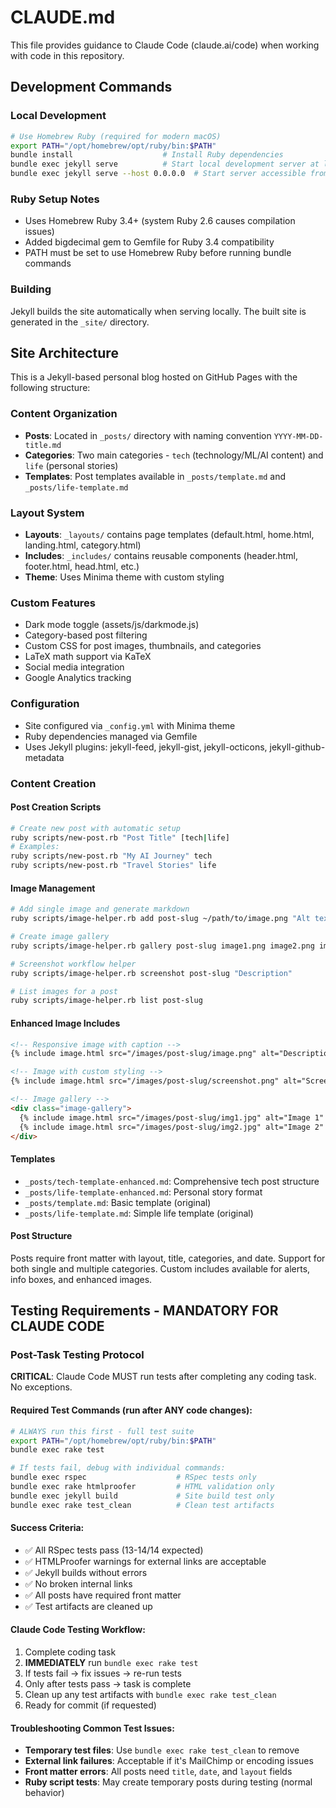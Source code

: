 # CLAUDE.md

This file provides guidance to Claude Code (claude.ai/code) when working with code in this repository.

## Development Commands

### Local Development
```bash
# Use Homebrew Ruby (required for modern macOS)
export PATH="/opt/homebrew/opt/ruby/bin:$PATH"
bundle install                    # Install Ruby dependencies
bundle exec jekyll serve          # Start local development server at localhost:4000
bundle exec jekyll serve --host 0.0.0.0  # Start server accessible from network
```

### Ruby Setup Notes
- Uses Homebrew Ruby 3.4+ (system Ruby 2.6 causes compilation issues)
- Added bigdecimal gem to Gemfile for Ruby 3.4 compatibility
- PATH must be set to use Homebrew Ruby before running bundle commands

### Building
Jekyll builds the site automatically when serving locally. The built site is generated in the `_site/` directory.

## Site Architecture

This is a Jekyll-based personal blog hosted on GitHub Pages with the following structure:

### Content Organization
- **Posts**: Located in `_posts/` directory with naming convention `YYYY-MM-DD-title.md`
- **Categories**: Two main categories - `tech` (technology/ML/AI content) and `life` (personal stories)
- **Templates**: Post templates available in `_posts/template.md` and `_posts/life-template.md`

### Layout System
- **Layouts**: `_layouts/` contains page templates (default.html, home.html, landing.html, category.html)
- **Includes**: `_includes/` contains reusable components (header.html, footer.html, head.html, etc.)
- **Theme**: Uses Minima theme with custom styling

### Custom Features
- Dark mode toggle (assets/js/darkmode.js)
- Category-based post filtering 
- Custom CSS for post images, thumbnails, and categories
- LaTeX math support via KaTeX
- Social media integration
- Google Analytics tracking

### Configuration
- Site configured via `_config.yml` with Minima theme
- Ruby dependencies managed via Gemfile
- Uses Jekyll plugins: jekyll-feed, jekyll-gist, jekyll-octicons, jekyll-github-metadata

### Content Creation

#### Post Creation Scripts
```bash
# Create new post with automatic setup
ruby scripts/new-post.rb "Post Title" [tech|life]
# Examples:
ruby scripts/new-post.rb "My AI Journey" tech
ruby scripts/new-post.rb "Travel Stories" life
```

#### Image Management
```bash
# Add single image and generate markdown
ruby scripts/image-helper.rb add post-slug ~/path/to/image.png "Alt text"

# Create image gallery
ruby scripts/image-helper.rb gallery post-slug image1.png image2.png image3.png

# Screenshot workflow helper
ruby scripts/image-helper.rb screenshot post-slug "Description"

# List images for a post
ruby scripts/image-helper.rb list post-slug
```

#### Enhanced Image Includes
```markdown
<!-- Responsive image with caption -->
{% include image.html src="/images/post-slug/image.png" alt="Description" caption="Optional caption" %}

<!-- Image with custom styling -->
{% include image.html src="/images/post-slug/screenshot.png" alt="Screenshot" class="screenshot" %}

<!-- Image gallery -->
<div class="image-gallery">
  {% include image.html src="/images/post-slug/img1.jpg" alt="Image 1" class="" %}
  {% include image.html src="/images/post-slug/img2.jpg" alt="Image 2" class="" %}
</div>
```

#### Templates
- `_posts/tech-template-enhanced.md`: Comprehensive tech post structure
- `_posts/life-template-enhanced.md`: Personal story format
- `_posts/template.md`: Basic template (original)
- `_posts/life-template.md`: Simple life template (original)

#### Post Structure
Posts require front matter with layout, title, categories, and date. Support for both single and multiple categories. Custom includes available for alerts, info boxes, and enhanced images.

## Testing Requirements - MANDATORY FOR CLAUDE CODE

### Post-Task Testing Protocol
**CRITICAL**: Claude Code MUST run tests after completing any coding task. No exceptions.

#### Required Test Commands (run after ANY code changes):
```bash
# ALWAYS run this first - full test suite
export PATH="/opt/homebrew/opt/ruby/bin:$PATH"
bundle exec rake test

# If tests fail, debug with individual commands:
bundle exec rspec                    # RSpec tests only
bundle exec rake htmlproofer         # HTML validation only
bundle exec jekyll build             # Site build test only
bundle exec rake test_clean          # Clean test artifacts
```

#### Success Criteria:
- ✅ All RSpec tests pass (13-14/14 expected)
- ✅ HTMLProofer warnings for external links are acceptable
- ✅ Jekyll builds without errors
- ✅ No broken internal links
- ✅ All posts have required front matter
- ✅ Test artifacts are cleaned up

#### Claude Code Testing Workflow:
1. Complete coding task
2. **IMMEDIATELY** run `bundle exec rake test`
3. If tests fail → fix issues → re-run tests
4. Only after tests pass → task is complete
5. Clean up any test artifacts with `bundle exec rake test_clean`
6. Ready for commit (if requested)

#### Troubleshooting Common Test Issues:
- **Temporary test files**: Use `bundle exec rake test_clean` to remove
- **External link failures**: Acceptable if it's MailChimp or encoding issues
- **Front matter errors**: All posts need `title`, `date`, and `layout` fields
- **Ruby script tests**: May create temporary posts during testing (normal behavior)